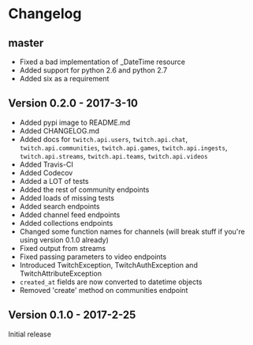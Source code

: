 # Changelog

## master

- Fixed a bad implementation of _DateTime resource
- Added support for python 2.6 and python 2.7
- Added six as a requirement


## Version 0.2.0 - 2017-3-10

- Added pypi image to README.md
- Added CHANGELOG.md
- Added docs for `twitch.api.users`, `twitch.api.chat`, `twitch.api.communities`,
  `twitch.api.games`, `twitch.api.ingests`, `twitch.api.streams`, `twitch.api.teams`,
  `twitch.api.videos`
- Added Travis-CI
- Added Codecov
- Added a LOT of tests
- Added the rest of community endpoints
- Added loads of missing tests
- Added search endpoints
- Added channel feed endpoints
- Added collections endpoints
- Changed some function names for channels (will break stuff if you're using version 0.1.0 already)
- Fixed output from streams
- Fixed passing parameters to video endpoints
- Introduced TwitchException, TwitchAuthException and TwitchAttributeException
- `created_at` fields are now converted to datetime objects
- Removed 'create' method on communities endpoint


## Version 0.1.0 - 2017-2-25

Initial release
